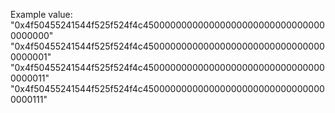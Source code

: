 Example value: "0x4f50455241544f525f524f4c4500000000000000000000000000000000000000"
"0x4f50455241544f525f524f4c4500000000000000000000000000000000000001"
"0x4f50455241544f525f524f4c4500000000000000000000000000000000000011"
"0x4f50455241544f525f524f4c4500000000000000000000000000000000000111"
